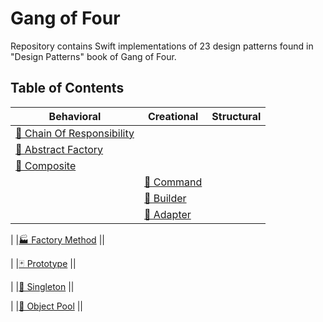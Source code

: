 # Gang of Four

Repository contains Swift implementations of 23 design patterns found in "Design Patterns" book of Gang of Four.

## Table of Contents
 
| Behavioral | Creational | Structural|
| -----------| -----------| ----------|
|[🐝 Chain Of Responsibility](/Behavioral/ChainOfResponsibility/ChainOfResponsibility)
|[🌰 Abstract Factory](/Creational/AbstractFactory/AbstractFactory)
|[🌿 Composite](/Structural/Composite/Composite)|
||[👫 Command](/Behavioral/Command/Command)                      
||[👷 Builder](/Creational/Builder/Builder)                         
||[🔌 Adapter](/Structural/Adapter/Adapter)|


|
|[🏭 Factory Method](/Creational/FactoryMethod/FactoryMethod)
||

|
|[🃏 Prototype](/Creational/Prototype/Prototype)
||

|
|[💍 Singleton](/Creational/Singleton/Singleton)
||

|
|[🎱 Object Pool](/Creational/ObjectPool/ObjectPool)
||
